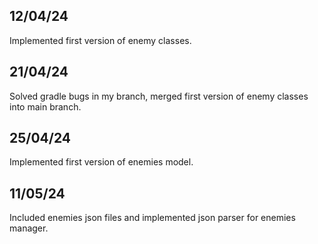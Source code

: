 ## 12/04/24
Implemented first version of enemy classes.

## 21/04/24
Solved gradle bugs in my branch, merged first version of enemy classes into main branch.

## 25/04/24
Implemented first version of enemies model.

## 11/05/24
Included enemies json files and implemented json parser for enemies manager.